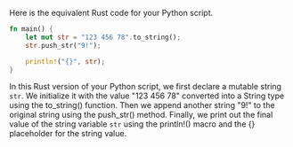 Here is the equivalent Rust code for your Python script. 

```rust
fn main() {
    let mut str = "123 456 78".to_string();
    str.push_str("9!");

    println!("{}", str);
}
```
In this Rust version of your Python script, we first declare a mutable string `str`. We initialize it with the value "123 456 78" converted into a String type using the to_string() function.
Then we append another string "9!" to the original string using the push_str() method.
Finally, we print out the final value of the string variable `str` using the println!() macro and the {} placeholder for the string value.
